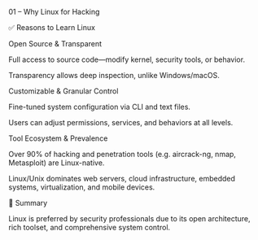01 – Why Linux for Hacking

✅ Reasons to Learn Linux

Open Source & Transparent

Full access to source code—modify kernel, security tools, or behavior.

Transparency allows deep inspection, unlike Windows/macOS.

Customizable & Granular Control

Fine-tuned system configuration via CLI and text files.

Users can adjust permissions, services, and behaviors at all levels.

Tool Ecosystem & Prevalence

Over 90% of hacking and penetration tools (e.g. aircrack-ng, nmap, Metasploit) are Linux-native.

Linux/Unix dominates web servers, cloud infrastructure, embedded systems, virtualization, and mobile devices.

📌 Summary

Linux is preferred by security professionals due to its open architecture, rich toolset, and comprehensive system control.
